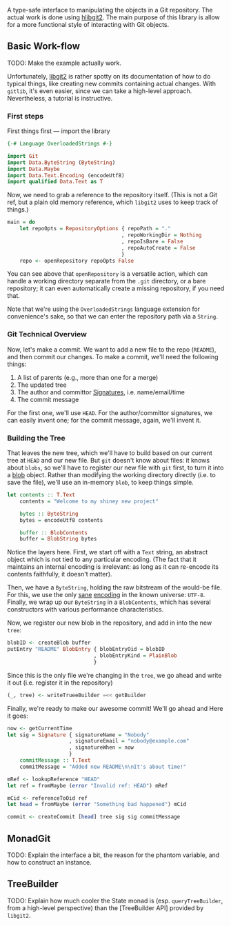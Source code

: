 A type-safe interface to manipulating the objects in a Git repository.  The
actual work is done using [hlibgit2].  The main purpose of this library is
allow for a more functional style of interacting with Git objects.

[hlibgit2]: https://github.com/jwiegley/gitlib/tree/master/hlibgit2

Basic Work-flow
--------------
TODO: Make the example actually work.

Unfortunately, [libgit2] is rather spotty on its documentation of how to
do typical things, like creating new commits containing actual changes.
With `gitlib`, it's even easier, since we can take a high-level
approach. Nevertheless, a tutorial is instructive.

[libgit2]: https://libgit2.github.com

### First steps

First things first&nbsp;&mdash; import the library

```haskell
{-# Language OverloadedStrings #-}

import Git
import Data.ByteString (ByteString)
import Data.Maybe
import Data.Text.Encoding (encodeUtf8)
import qualified Data.Text as T
```

Now, we need to grab a reference to the repository itself. (This is
not a Git ref, but a plain old memory reference, which `libgit2` uses to
keep track of things.)

```haskell
main = do
    let repoOpts = RepositoryOptions { repoPath = "."
                                     , repoWorkingDir = Nothing
                                     , repoIsBare = False
                                     , repoAutoCreate = False
                                     }
    repo <- openRepository repoOpts False
```

You can see above that `openRepository` is a versatile action, which
can handle a working directory separate from the `.git` directory, or a
bare repository; it can even automatically create a missing repository,
if you need that.

Note that we're using the `OverloadedStrings` language extension for
convenience's sake, so that we can enter the repository path via a
`String`.

### Git Technical Overview

Now, let's make a commit.
We want to add a new file to the repo (`README`), and then commit our
changes.  To make a commit, we'll need the following things:

1. A list of parents (e.g., more than one for a merge)
2. The updated tree
3. The author and committor [Signatures], i.e. name/email/time
4. The commit message

For the first one, we'll use `HEAD`. For the author/committor
signatures, we can easily invent one; for the commit message, again,
we'll invent it.

### Building the Tree

That leaves the new tree, which we'll have to build based on our current
tree at `HEAD` and our new file. But `git` doesn't know about files: it
knows about `blobs`, so we'll have to register our new file with `git`
first, to turn it into a [blob] object. Rather than modifying the
working directory directly (i.e. to save the file), we'll use an
in-memory `blob`, to keep things simple.

[blob]: https://github.com/jwiegley/gitlib/tree/master/gitlib/Git/Types.hs#L168
[Signatures]: https://github.com/jwiegley/gitlib/tree/master/gitlib/Git/Types.hs#L253

```haskell
let contents :: T.Text
    contents = "Welcome to my shiney new project"

    bytes :: ByteString
    bytes = encodeUtf8 contents

    buffer :: BlobContents
    buffer = BlobString bytes
```

Notice the layers here. First, we start off with a `Text` string,
an abstract object which is not tied to any particular encoding.
(The fact that it maintains an internal encoding is irrelevant: as
long as it can re-encode its contents faithfully, it doesn't matter).

Then, we have a `ByteString`, holding the raw bitstream of the
would-be file. For this, we use the only [sane] [encoding] in the
known universe: `UTF-8`. Finally, we wrap up our `ByteString` in a
`BlobContents`, which has several constructors with various
performance characteristics.

[sane]: http://utf8everywhere.org
[encoding]: http://htmlpurifier.org/docs/enduser-utf8.html#whyutf8

Now, we register our new blob in the repository, and add in into the
new `tree`:

```haskell
blobID <- createBlob buffer
putEntry "README" BlobEntry { blobEntryOid = blobID
                            , blobEntryKind = PlainBlob
                            }
```

Since this is the only file we're changing in the `tree`, we go
ahead and write it out (i.e. register it in the repository)

```haskell
(_, tree) <- writeTrueeBuilder =<< getBuilder
```

Finally, we're ready to make our awesome commit! We'll go ahead and
Here it goes:

```haskell
now <- getCurrentTime
let sig = Signature { signatureName = "Nobody"
                    , signatureEmail = "nobody@example.com"
                    , signatureWhen = now
                    }
    commitMessage :: T.Text
    commitMessage = "Added new README\n\nIt's about time!"

mRef <- lookupReference "HEAD"
let ref = fromMaybe (error "Invalid ref: HEAD") mRef

mCid <- referenceToOid ref
let head = fromMaybe (error "Something bad happened") mCid

commit <- createCommit [head] tree sig sig commitMessage
```

MonadGit
--------
TODO: Explain the interface a bit, the reason for the phantom variable,
and how to construct an instance.

TreeBuilder
-----------
TODO: Explain how much cooler the State monad is (esp.
`queryTreeBuilder`, from a high-level perspective) than the
[TreeBuilder API] provided by `libgit2`.

[API]: http://libgit2.github.com/docs/guides/101-samples/#trees_treebuilder
